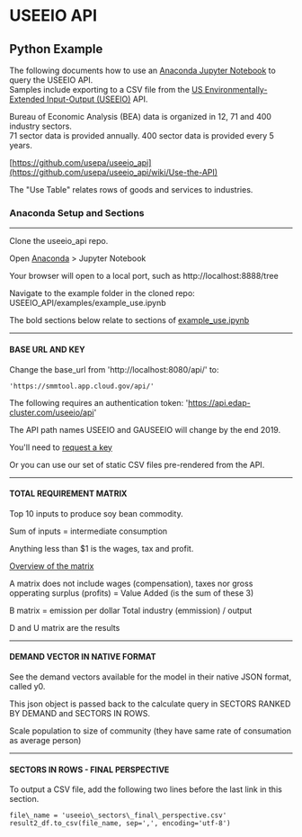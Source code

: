 # USEEIO API

## Python Example

The following documents how to use an [Anaconda Jupyter Notebook](https://www.anaconda.com/distribution/) to query the USEEIO API.  
Samples include exporting to a CSV file from the [US Environmentally-Extended Input-Output (USEEIO)](https://cfpub.epa.gov/si/si_public_record_report.cfm?Lab=NRMRL&dirEntryId=336332) API.  

Bureau of Economic Analysis (BEA) data is organized in 12, 71 and 400 industry sectors.  
71 sector data is provided annually. 400 sector data is provided every 5 years.  

[https://github.com/usepa/useeio_api](https://github.com/usepa/useeio_api/wiki/Use-the-API)  

The "Use Table" relates rows of goods and services to industries.  


### Anaconda Setup and Sections

---

Clone the useeio_api repo.  

Open [Anaconda](https://www.anaconda.com/distribution/) > Jupyter Notebook  

Your browser will open to a local port, such as http://localhost:8888/tree

Navigate to the example folder in the cloned repo: USEEIO\_API/examples/example\_use.ipynb  

The bold sections below relate to sections of [example_use.ipynb](https://github.com/USEPA/USEEIO_API/blob/master/examples/example_use.ipynb)

---

#### BASE URL AND KEY

Change the base_url from 'http://localhost:8080/api/' to:  

```
'https://smmtool.app.cloud.gov/api/'  
```

The following requires an authentication token: 'https://api.edap-cluster.com/useeio/api' 

The API path names USEEIO and GAUSEEIO will change by the end 2019.

You'll need to [request a key](https://github.com/usepa/useeio_api/wiki/Use-the-API)  

Or you can use our set of static CSV files pre-rendered from the API.  

---

#### TOTAL REQUIREMENT MATRIX

Top 10 inputs to produce soy bean commodity.

Sum of inputs = intermediate consumption

Anything less than $1 is the wages, tax and profit.

<a href="https://github.com/USEPA/USEEIO_API">Overview of the matrix</a>  

A matrix does not include wages (compensation), taxes nor gross opperating surplus (profits) 
= Value Added (is the sum of these 3)

B matrix = emission per dollar
Total industry (emmission) / output 


D and U matrix are the results

---

#### DEMAND VECTOR IN NATIVE FORMAT

See the demand vectors available for the model in their native JSON format, called y0.

This json object is passed back to the calculate query in SECTORS RANKED BY DEMAND and SECTORS IN ROWS.



Scale population to size of community (they have same rate of consumation as average person)

---

#### SECTORS IN ROWS - FINAL PERSPECTIVE

To output a CSV file, add the following two lines before the last link in this section.

```
file\_name = 'useeio\_sectors\_final\_perspective.csv'  
result2_df.to_csv(file_name, sep=',', encoding='utf-8')  
```
<br>

<!--
## Deeper Dive

Using <a href="https://github.com/USEPA/USEEIO_API/tree/master/python">Python</a> and <a href="https://github.com/USEPA/USEEIO_API/tree/master/go">GO</a> to extend and compile the USEEIO API.

<br>
-->
